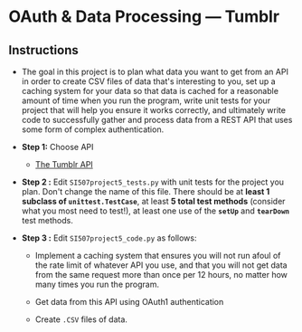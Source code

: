 # OAuth & Data Processing — Tumblr


## Instructions

* The goal in this project is to plan what data you want to get from an API in order to create CSV files of data that's interesting to you, set up a caching system for your data so that data is cached for a reasonable amount of time when you run the program, write unit tests for your project that will help you ensure it works correctly, and ultimately write code to successfully gather and process data from a REST API that uses some form of complex authentication.


* **Step 1:** Choose API

  * [The Tumblr API](https://www.tumblr.com/docs/en/api/v2#auth) 

* **Step 2 :** Edit `SI507project5_tests.py` with unit tests for the project you plan. Don't change the name of this file. There should be at **least 1 subclass of `unittest.TestCase`**, at least **5 total test methods** (consider what you most need to test!), at least one use of the **`setUp`** and **`tearDown`** test methods.


* **Step 3 :** Edit `SI507project5_code.py` as follows:

    * Implement a caching system that ensures you will not run afoul of the rate limit of whatever API you use, and that you will not get data from the same request more than once per 12 hours, no matter how many times you run the program. 

    * Get data from this API using OAuth1 authentication 
  
    * Create `.CSV` files of data.



 
